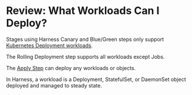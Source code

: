 # Review: What Workloads Can I Deploy?

Stages using Harness Canary and Blue/Green steps only support [Kubernetes Deployment workloads](https://kubernetes.io/docs/concepts/workloads/controllers/deployment/).

The Rolling Deployment step supports all workloads except Jobs.

The [Apply Step](deploy-manifests-using-apply-step.md) can deploy any workloads or objects.

In Harness, a workload is a Deployment, StatefulSet, or DaemonSet object deployed and managed to steady state.
